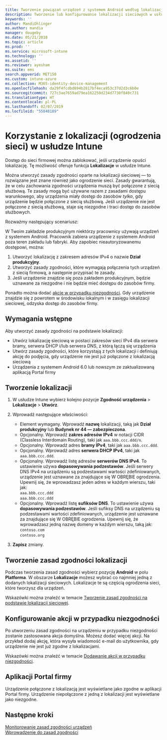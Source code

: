 ```yaml
---
title: Tworzenie powiązań urządzeń z systemem Android według lokalizacji sieciowej w usłudze Microsoft Intune — Azure | Microsoft Docs
description: Tworzenie lub konfigurowanie lokalizacji sieciowych w usłudze Microsoft Intune dla urządzeń z systemem Android. Urządzenia można oznaczać jako niezgodne w oparciu o lokalizację sieciową urządzenia. Jeśli urządzenie jest przenoszone poza lokalizację sieciową, można zablokować dostęp do zasobów firmy.
keywords: ''
author: MandiOhlinger
ms.author: mandia
manager: dougeby
ms.date: 05/21/2018
ms.topic: article
ms.prod: ''
ms.service: microsoft-intune
ms.technology: ''
ms.assetid: ''
ms.reviewer: ayesham
ms.suite: ems
search.appverid: MET150
ms.custom: intune-azure
ms.collection: M365-identity-device-management
ms.openlocfilehash: da29f4fcdbd694b2817bf4eca953c37d2d3c6b0e
ms.sourcegitcommit: 727c3ae7659ad79ea162250d234d7730f840c731
ms.translationtype: HT
ms.contentlocale: pl-PL
ms.lasthandoff: 02/07/2019
ms.locfileid: "55848189"
---
```

# <a name="use-locations-network-fence-in-intune"></a>Korzystanie z lokalizacji (ogrodzenia sieci) w usłudze Intune

Dostęp do sieci firmowej można zablokować, jeśli urządzenie opuści lokalizację. Tę możliwość oferuje funkcja **Lokalizacje** w usłudze Intune. 

Można utworzyć zasady zgodności oparte na lokalizacji sieciowej — to rozwiązane jest znane również jako ogrodzenie sieci. Zasady gwarantują, że w celu zachowania zgodności urządzenia muszą być połączone z siecią służbową. Te zasady mogą być używane razem z zasadami dostępu warunkowego, aby urządzenia miały dostęp do zasobów *tylko*, gdy urządzenie będzie połączone z siecią służbową. Jeśli urządzenie nie jest połączone z siecią służbową, staje się niezgodne i traci dostęp do zasobów służbowych.

Rozważmy następujący scenariusz:

W Twoim zakładzie produkcyjnym niektórzy pracownicy używają urządzeń z systemem Android. Pracownik zabiera urządzenie z systemem Android poza teren zakładu lub fabryki. Aby zapobiec nieautoryzowanemu dostępowi, można:

1. Utworzyć lokalizację z zakresem adresów IPv4 o nazwie **Dział produkcyjny**.
2. Utworzyć zasady zgodności, które wymagają połączenia tych urządzeń z siecią firmową, a następnie przypisać te zasady.
3. Jeśli urządzenie znajdzie się poza zakładem produkcyjnym, będzie uznawane za niezgodne i nie będzie mieć dostępu do zasobów firmy.

Ponadto można dodać [akcje w przypadku niezgodności](#configure-the-actions-for-noncompliance). Gdy urządzenie znajdzie się z powrotem w środowisku lokalnym i w zasięgu lokalizacji sieciowej, odzyska dostęp do zasobów firmy.

## <a name="prerequisites"></a>Wymagania wstępne

Aby utworzyć zasady zgodności na podstawie lokalizacji:

- Utwórz lokalizację sieciową w postaci zakresów sieci IPv4 dla serwera bramy, serwera DHCP i/lub serwera DNS, z którą łączą się urządzenia
- Utwórz zasady zgodności, które korzystają z tych lokalizacji i definiują akcję do podjęcia, gdy urządzenie nie jest już połączone z lokalizacją sieciową
- Urządzenia z systemem Android 6.0 lub nowszym ze zaktualizowaną aplikacją Portal firmy

## <a name="create-a-location"></a>Tworzenie lokalizacji

1. W usłudze Intune wybierz kolejno pozycje **Zgodność urządzenia** > **Lokalizacje** > **Utwórz**.

2. Wprowadź następujące właściwości:  

   - Element wymagany. Wprowadź **nazwę** lokalizacji, taką jak **Dział produkcyjny** lub **Budynek nr 44 — zabezpieczona**.
   - Opcjonalny. Wprowadź **zakres adresów IPv4** w notacji CIDR (Classless Interdomain Routing), taki jak `aaa.bbb.ccc.ddd/n`.
   - Opcjonalny. Wprowadź adres **bramy IPv4**, taki jak `aaa.bbb.ccc.ddd`.
   - Opcjonalny. Wprowadź adres **serwera DHCP IPv4**, taki jak `aaa.bbb.ccc.ddd`.
   - Opcjonalny. Wprowadź listę adresów **serwerów DNS IPv4**. To ustawienie używa **dopasowywania podzestawów**. Jeśli serwery DNS IPv4 na urządzeniu są podzestawami wartości zdefiniowanych, urządzenie jest uznawane za znajdujące się W OBRĘBIE ogrodzenia. Upewnij się, że wprowadzasz jeden adres w każdym wierszu, taki jak:  
     `aaa.bbb.ccc.ddd`  
     `aaa.bbb.ccc.ddd`
   - Opcjonalny. Wprowadź listę **sufiksów DNS**. To ustawienie używa **dopasowywania podzestawów**. Jeśli sufiksy DNS na urządzeniu są podzestawami wartości zdefiniowanych, urządzenie jest uznawane za znajdujące się W OBRĘBIE ogrodzenia. Upewnij się, że wprowadzasz jedną nazwę domeny w każdym wierszu, taką jak:  
     `contoso.com`  
     `contoso.org`

3. **Zapisz** zmiany.

## <a name="create-the-location-compliance-policy"></a>Tworzenie zasad zgodności lokalizacji

Podczas tworzenia zasad zgodności wybierz pozycję **Android** w polu **Platforma**. W obszarze **Lokalizacje** możesz wybrać co najmniej jedną z dodanych lokalizacji sieciowych. Lokalizacje te są częścią ogrodzenia sieci, które tworzysz dla urządzeń.

Wskazówki można znaleźć w temacie [Tworzenie zasad zgodności na podstawie lokalizacji sieciowej](compliance-policy-create-android.md#locations).

## <a name="configure-the-actions-for-noncompliance"></a>Konfigurowanie akcji w przypadku niezgodności

Po utworzeniu zasad zgodności na urządzeniu w przypadku niezgodności zostanie zastosowana akcja domyślna. Możesz dodać więcej akcji. Na przykład dodaj akcję, która wysyła wiadomość e-mail do użytkownika, gdy urządzenie nie jest już zgodne z lokalizacjami.

Wskazówki można znaleźć w temacie [Dodawanie akcji w przypadku niezgodności](actions-for-noncompliance.md).

## <a name="company-portal-app"></a>Aplikacji Portal firmy

Urządzenie połączone z lokalizacją jest wyświetlane jako zgodne w aplikacji Portal firmy. Urządzenie niepołączone z jedną z lokalizacji jest wyświetlane jako niezgodne.

## <a name="next-steps"></a>Następne kroki
[Monitorowanie zasad zgodności urządzeń](compliance-policy-monitor.md)  
[Wprowadzenie do zasad zgodności](device-compliance-get-started.md)
